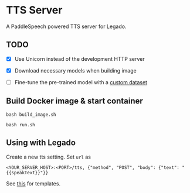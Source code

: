 # TTS Server

A PaddleSpeech powered TTS server for Legado.

## TODO

- [x] Use Unicorn instead of the development HTTP server

- [x] Download necessary models when building image

- [ ] Fine-tune the pre-trained model with a [custom dataset](https://github.com/w4123/GenshinVoice)

## Build Docker image & start container
```
bash build_image.sh

bash run.sh
```

## Using with Legado

Create a new tts setting. Set `url` as 

```
<YOUR_SERVER_HOST>:<PORT>/tts, {"method", "POST", "body": {"text": "{{speakText}}"}}
```

See [this](https://github.com/gedoor/legado/blob/203de9f0543d198e286d5903d570054e0a3ba409/app/src/main/assets/defaultData/httpTTS.json) for templates.

